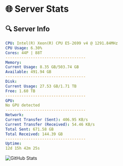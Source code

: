 # 🌐 Server Stats
## 🔍 Server Info
```yaml
CPU: Intel(R) Xeon(R) CPU E5-2699 v4 @ 1291.84MHz
CPU Usage: 6.30%
Cores: 44P | 88T
-----------------------------------
Memory:
Current Usage: 8.35 GB/503.74 GB
Available: 491.94 GB
-----------------------------------
Disk:
Current Usage: 27.53 GB/1.71 TB
Free: 1.60 TB
-----------------------------------
GPU:
No GPU detected
-----------------------------------
Network:
Current Transfer (Sent): 406.95 KB/s
Current Transfer (Received): 54.46 KB/s
Total Sent: 671.58 GB
Total Received: 144.39 GB
-----------------------------------
Uptime:
12d 15h 42m 25s
```
![GitHub Stats](https://img.shields.io/badge/Updated-2025-05-02_08:51:13-blue)